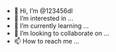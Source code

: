- 👋 Hi, I’m @123456dl
- 👀 I’m interested in ...
- 🌱 I’m currently learning ...
- 💞️ I’m looking to collaborate on ...
- 📫 How to reach me ...

<!---
123456dl/123456dl is a ✨ special ✨ repository because its `README.md` (this file) appears on your GitHub profile.
You can click the Preview link to take a look at your changes.
--->
